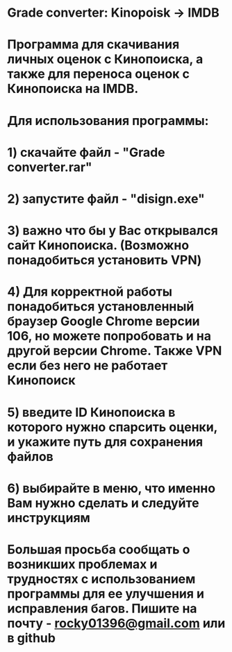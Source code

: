 ﻿# Grade converter: Kinopoisk -> IMDB


# Программа для скачивания личных оценок с Кинопоиска, а также для переноса оценок с Кинопоиска на IMDB.

# Для использования программы:
# 1) скачайте файл - "Grade converter.rar"
# 2) запустите файл - "disign.exe"
# 3) важно что бы у Вас открывался сайт Кинопоиска. (Возможно понадобиться установить VPN)
# 4) Для корректной работы понадобиться установленный браузер Google Chrome версии 106, но можете попробовать и на другой версии Chrome. Также VPN если без него не работает Кинопоиск
# 5) введите ID Кинопоиска в которого нужно спарсить оценки, и укажите путь для сохранения файлов 
# 6) выбирайте в меню, что именно Вам нужно сделать и следуйте инструкциям


# Большая просьба сообщать о возникших проблемах и трудностях с использованием программы для ее улучшения и исправления багов. Пишите на почту - rocky01396@gmail.com или в github
